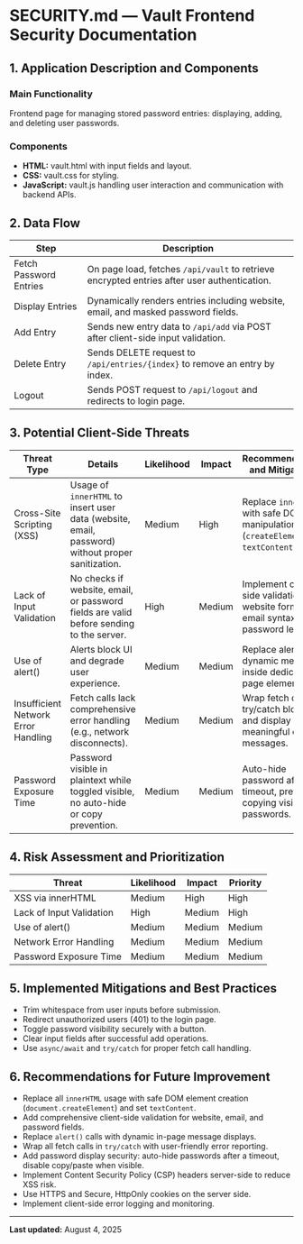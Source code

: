 # SECURITY.md — Vault Frontend Security Documentation

## 1. Application Description and Components

### Main Functionality  
Frontend page for managing stored password entries: displaying, adding, and deleting user passwords.

### Components  
- **HTML:** vault.html with input fields and layout.  
- **CSS:** vault.css for styling.  
- **JavaScript:** vault.js handling user interaction and communication with backend APIs.

## 2. Data Flow

| Step                   | Description                                                                                   |
|------------------------|-----------------------------------------------------------------------------------------------|
| Fetch Password Entries  | On page load, fetches `/api/vault` to retrieve encrypted entries after user authentication.   |
| Display Entries        | Dynamically renders entries including website, email, and masked password fields.             |
| Add Entry              | Sends new entry data to `/api/add` via POST after client-side input validation.                |
| Delete Entry           | Sends DELETE request to `/api/entries/{index}` to remove an entry by index.                    |
| Logout                 | Sends POST request to `/api/logout` and redirects to login page.                              |

## 3. Potential Client-Side Threats

| Threat Type            | Details                                                                                            | Likelihood | Impact | Recommendations and Mitigations                              |
|------------------------|--------------------------------------------------------------------------------------------------|------------|--------|-------------------------------------------------------------|
| Cross-Site Scripting (XSS) | Usage of `innerHTML` to insert user data (website, email, password) without proper sanitization. | Medium     | High   | Replace `innerHTML` with safe DOM manipulation (`createElement`, `textContent`). |
| Lack of Input Validation | No checks if website, email, or password fields are valid before sending to the server.           | High       | Medium | Implement client-side validation: website format, email syntax, password length. |
| Use of alert()          | Alerts block UI and degrade user experience.                                                     | Medium     | Medium | Replace alerts with dynamic messages inside dedicated page elements.           |
| Insufficient Network Error Handling | Fetch calls lack comprehensive error handling (e.g., network disconnects).                | Medium     | Medium | Wrap fetch calls in try/catch blocks and display meaningful error messages.    |
| Password Exposure Time  | Password visible in plaintext while toggled visible, no auto-hide or copy prevention.            | Medium     | Medium | Auto-hide password after timeout, prevent copying visible passwords.            |

## 4. Risk Assessment and Prioritization

| Threat                | Likelihood | Impact | Priority  |
|-----------------------|------------|--------|-----------|
| XSS via innerHTML     | Medium     | High   | High      |
| Lack of Input Validation | High     | Medium | High      |
| Use of alert()        | Medium     | Medium | Medium    |
| Network Error Handling | Medium    | Medium | Medium    |
| Password Exposure Time | Medium    | Medium | Medium    |

## 5. Implemented Mitigations and Best Practices

- Trim whitespace from user inputs before submission.  
- Redirect unauthorized users (401) to the login page.  
- Toggle password visibility securely with a button.  
- Clear input fields after successful add operations.  
- Use `async/await` and `try/catch` for proper fetch call handling.

## 6. Recommendations for Future Improvement

- Replace all `innerHTML` usage with safe DOM element creation (`document.createElement`) and set `textContent`.  
- Add comprehensive client-side validation for website, email, and password fields.  
- Replace `alert()` calls with dynamic in-page message displays.  
- Wrap all fetch calls in `try/catch` with user-friendly error reporting.  
- Add password display security: auto-hide passwords after a timeout, disable copy/paste when visible.  
- Implement Content Security Policy (CSP) headers server-side to reduce XSS risk.  
- Use HTTPS and Secure, HttpOnly cookies on the server side.  
- Implement client-side error logging and monitoring.

---

**Last updated:** August 4, 2025
